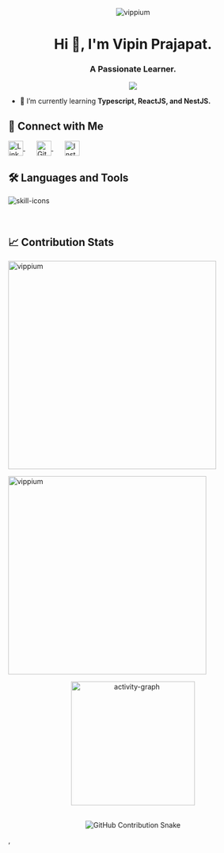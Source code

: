 <p align="center"> <img src="https://komarev.com/ghpvc/?username=vippium&label=Profile%20Views%20Count&color=FFA500&style=flat" alt="vippium" /> </p>

<h1 align="center">Hi 👋, I'm Vipin Prajapat.</h1>
<h3 align="center">A Passionate Learner.</h3>

<p align="center"> <img src="https://github-profile-trophy.vercel.app/?username=vippium&theme=default&no-frame=true&no-bg=true&margin-w=8)" /> </p>

- 🌱 I’m currently learning **Typescript, ReactJS, and NestJS.**

## 🤝 Connect with Me

<p align="left">
  <a href="https://linkedin.com/in/vipin~prajapat" target="_blank" style="margin-right: 15px;">
    <img align="center" src="https://raw.githubusercontent.com/rahuldkjain/github-profile-readme-generator/master/src/images/icons/Social/linked-in-alt.svg" alt="LinkedIn" height="30" width="30" />
  </a> &nbsp;
  <a href="https://github.com/vippium" target="_blank" style="margin-right: 15px;">
    <img align="center" src="https://raw.githubusercontent.com/rahuldkjain/github-profile-readme-generator/master/src/images/icons/Social/github.svg" alt="GitHub" height="30" width="30" />
  </a> &nbsp;
  <a href="https://instagram.com/vip.in_jpr.sanganer" target="_blank">
    <img align="center" src="https://raw.githubusercontent.com/rahuldkjain/github-profile-readme-generator/master/src/images/icons/Social/instagram.svg" alt="Instagram" height="30" width="30" />
  </a>
</p>


## 🛠️ Languages and Tools

<p align="left">
  <img src="https://skillicons.dev/icons?i=c,html,css,python,js,ts,nodejs,git,vscode" alt="skill-icons" />
</p>

<br />

## 📈 Contribution Stats


<p><img align="center" src="https://github-readme-streak-stats.herokuapp.com/?user=vippium&" alt="vippium" width="420" /></p>

<p><img aign="center" src="https://github-readme-stats.vercel.app/api?username=vippium&show_icons=true&locale=en" alt="vippium" width="400" /></p>
<p align="center">
  <img src="https://github-readme-activity-graph.vercel.app/graph?username=vippium&title_color=000000&color=8A3324&height=400&custom_title=Mini%20Contribution%20Summary&point=8a3324&radius=16&days=15&bg_color=transparent&hide_border=false&area=true&area_color=ff6e00&line=ff5b00&order=2" height="250" alt="activity-graph" />
</p>




<br />

<!-- GitHub contribution graph snake animation -->

<div align="center">
  <source srcset="https://github.com/vippium/vippium/blob/output/github-snake-dark.svg" media="(prefers-color-scheme: dark)" />
  <img src="https://github.com/vippium/vippium/blob/output/github-snake.svg" alt="GitHub Contribution Snake" />
</div>

,
